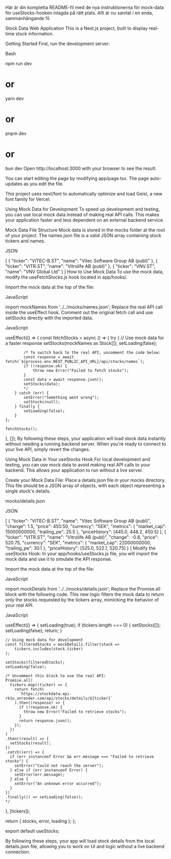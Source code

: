 Här är din kompletta README-fil med de nya instruktionerna för mock-data för useStocks-hooken inlagda på rätt plats. Allt är nu samlat i en enda, sammanhängande fil.

Stock Data Web Application
This is a Next.js project, built to display real-time stock information.

Getting Started
First, run the development server:

Bash

npm run dev

# or

yarn dev

# or

pnpm dev

# or

bun dev
Open http://localhost:3000 with your browser to see the result.

You can start editing the page by modifying app/page.tsx. The page auto-updates as you edit the file.

This project uses next/font to automatically optimize and load Geist, a new font family for Vercel.

Using Mock Data for Development
To speed up development and testing, you can use local mock data instead of making real API calls. This makes your application faster and less dependent on an external backend service.

Mock Data File Structure
Mock data is stored in the mocks folder at the root of your project. The names.json file is a valid JSON array containing stock tickers and names.

JSON

[
{
"ticker": "VITEC-B.ST",
"name": "Vitec Software Group AB (publ)"
},
{
"ticker": "VITR.ST",
"name": "Vitrolife AB (publ)"
},
{
"ticker": "VNV.ST",
"name": "VNV Global Ltd"
}
]
How to Use Mock Data
To use the mock data, modify the useFetchStocks.js hook located in app/hooks/.

Import the mock data at the top of the file:

JavaScript

import mockNames from '../../mocks/names.json';
Replace the real API call inside the useEffect hook. Comment out the original fetch call and use setStocks directly with the imported data.

JavaScript

useEffect(() => {
const fetchStocks = async () => {
try {
// Use mock data for a faster response
setStocks(mockNames as Stock[]);
setLoading(false);

            /* To switch back to the real API, uncomment the code below:
            const response = await fetch(`${process.env.NEXT_PUBLIC_API_URL}/api/stocks/names`);
            if (!response.ok) {
                throw new Error("Failed to fetch stocks");
            }
            const data = await response.json();
            setStocks(data);
            */
        } catch (err) {
            setError("Something went wrong");
            setStocks(null);
        } finally {
            setLoading(false);
        }
    };

    fetchStocks();

}, []);
By following these steps, your application will load stock data instantly without needing a running backend server. When you're ready to connect to your live API, simply revert the changes.

Using Mock Data in Your useStocks Hook
For local development and testing, you can use mock data to avoid making real API calls to your backend. This allows your application to run without a live server.

Create your Mock Data File: Place a details.json file in your mocks directory. This file should be a JSON array of objects, with each object representing a single stock's details.

mocks/details.json

JSON

[
{
"ticker": "VITEC-B.ST",
"name": "Vitec Software Group AB (publ)",
"change": 1.5,
"price": 450.50,
"currency": "SEK",
"metrics": {
"market_cap": 15000000000,
"trailing_pe": 25.5
},
"priceHistory": [445.0, 448.2, 450.5]
},
{
"ticker": "VITR.ST",
"name": "Vitrolife AB (publ)",
"change": -0.8,
"price": 520.75,
"currency": "SEK",
"metrics": {
"market_cap": 22000000000,
"trailing_pe": 30.1
},
"priceHistory": [525.0, 522.1, 520.75]
}
]
Modify the useStocks Hook: In your app/hooks/useStocks.js file, you will import the mock data and use it to simulate the API response.

Import the mock data at the top of the file:

JavaScript

import mockDetails from '../../mocks/details.json';
Replace the Promise.all block with the following code. This new logic filters the mock data to return only the stocks requested by the tickers array, mimicking the behavior of your real API.

JavaScript

useEffect(() => {
setLoading(true);
if (tickers.length === 0) {
setStocks([]);
setLoading(false);
return;
}

    // Using mock data for development
    const filteredStocks = mockDetails.filter(stock =>
        tickers.includes(stock.ticker)
    );

    setStocks(filteredStocks);
    setLoading(false);

    /* Uncomment this block to use the real API:
    Promise.all(
      tickers.map((ticker) => {
        return fetch(
          `https://stockdata-api-rk1o.onrender.com/api/stocks/details/${ticker}`
        ).then((response) => {
          if (!response.ok) {
            throw new Error("Failed to retrieve stocks");
          }
          return response.json();
        });
      })
    )
    .then((result) => {
      setStocks(result);
    })
    .catch((err) => {
      if (err instanceof Error && err.message === "Failed to retrieve stocks") {
        setError("Could not reach the server");
      } else if (err instanceof Error) {
        setError(err.message);
      } else {
        setError("An unknown error occurred");
      }
    })
    .finally(() => setLoading(false));
    */

}, [tickers]);

return { stocks, error, loading };
};

export default useStocks;

By following these steps, your app will load stock details from the local details.json file, allowing you to work on UI and logic without a live backend connection.
